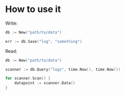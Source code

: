 # How to use it

Write:

```go
db := New("path/to/data")

err := db.Save("log", "something")
```
	
Read:

```go
db := New("path/to/data")

scanner := db.Query("logs", time.Now(), time.Now())

for scanner.Scan() {
	datapoint := scanner.Data()
}	
```
